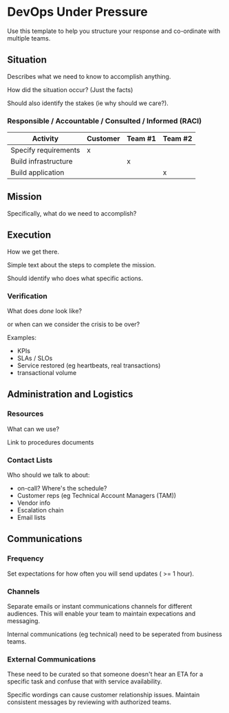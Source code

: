 
# DevOps Under Pressure
Use this template to help you structure your response and co-ordinate with multiple teams.

## Situation
Describes what we need to know to accomplish anything.

How did the situation occur? (Just the facts)

Should also identify the stakes (ie why should we care?).

### Responsible / Accountable / Consulted / Informed (RACI)

| Activity | Customer | Team #1 | Team #2 |
| --- | --- | --- | --- |
| Specify requirements | x | | |
| Build infrastructure | | x | |
| Build application | | | x |

## Mission
Specifically, what do we need to accomplish?

## Execution
How we get there.

Simple text about the steps to complete the mission.

Should identify who does what specific actions.

### Verification
What does *done* look like?

or when can we consider the crisis to be over?

Examples:

* KPIs
* SLAs / SLOs
* Service restored (eg heartbeats, real transactions)
* transactional volume

## Administration and Logistics

### Resources
What can we use?

Link to procedures documents

### Contact Lists
Who should we talk to about:

* on-call? Where's the schedule?
* Customer reps (eg Technical Account Managers (TAM))
* Vendor info
* Escalation chain
* Email lists

## Communications

### Frequency
Set expectations for how often you will send updates ( >= 1 hour).

### Channels
Separate emails or instant communications channels for different audiences.
This will enable your team to maintain expecations and messaging.

Internal communications (eg technical) need to be seperated from business teams.

### External Communications
These need to be curated so that someone doesn't hear an ETA for a specific task and confuse that with
service availability.

Specific wordings can cause customer relationship issues. Maintain consistent messages by reviewing with
authorized teams.



